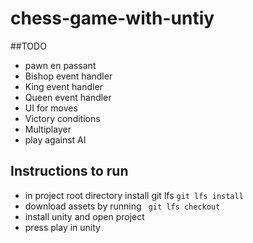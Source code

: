 # chess-game-with-untiy

##TODO
- pawn en passant
- Bishop event handler
- King event handler
- Queen event handler
- UI for moves
- Victory conditions
- Multiplayer
- play against AI

## Instructions to run
- in project root directory install git lfs ```git lfs install```
- download assets by running ``` git lfs checkout```
- install unity and open project
- press play in unity
